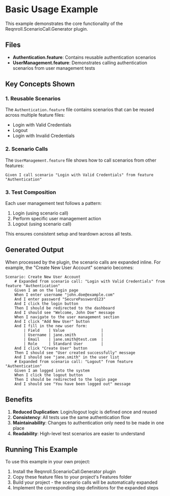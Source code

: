 # Basic Usage Example

This example demonstrates the core functionality of the Reqnroll.ScenarioCall.Generator plugin.

## Files

- **Authentication.feature**: Contains reusable authentication scenarios
- **UserManagement.feature**: Demonstrates calling authentication scenarios from user management tests

## Key Concepts Shown

### 1. Reusable Scenarios
The `Authentication.feature` file contains scenarios that can be reused across multiple feature files:
- Login with Valid Credentials
- Logout
- Login with Invalid Credentials

### 2. Scenario Calls
The `UserManagement.feature` file shows how to call scenarios from other features:

```gherkin
Given I call scenario "Login with Valid Credentials" from feature "Authentication"
```

### 3. Test Composition
Each user management test follows a pattern:
1. Login (using scenario call)
2. Perform specific user management action
3. Logout (using scenario call)

This ensures consistent setup and teardown across all tests.

## Generated Output

When processed by the plugin, the scenario calls are expanded inline. For example, the "Create New User Account" scenario becomes:

```gherkin
Scenario: Create New User Account
    # Expanded from scenario call: "Login with Valid Credentials" from feature "Authentication"
    Given I am on the login page
    When I enter username "john.doe@example.com"
    And I enter password "SecurePassword123"
    And I click the login button
    Then I should be redirected to the dashboard
    And I should see "Welcome, John Doe" message
    When I navigate to the user management section
    And I click "Add New User" button
    And I fill in the new user form:
        | Field    | Value                |
        | Username | jane.smith           |
        | Email    | jane.smith@test.com  |
        | Role     | Standard User        |
    And I click "Create User" button
    Then I should see "User created successfully" message
    And I should see "jane.smith" in the user list
    # Expanded from scenario call: "Logout" from feature "Authentication"
    Given I am logged into the system
    When I click the logout button
    Then I should be redirected to the login page
    And I should see "You have been logged out" message
```

## Benefits

1. **Reduced Duplication**: Login/logout logic is defined once and reused
2. **Consistency**: All tests use the same authentication flow
3. **Maintainability**: Changes to authentication only need to be made in one place
4. **Readability**: High-level test scenarios are easier to understand

## Running This Example

To use this example in your own project:

1. Install the Reqnroll.ScenarioCall.Generator plugin
2. Copy these feature files to your project's Features folder
3. Build your project - the scenario calls will be automatically expanded
4. Implement the corresponding step definitions for the expanded steps